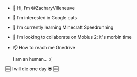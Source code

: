 - 👋 Hi, I’m @ZacharyVilleneuve
- 👀 I’m interested in Google cats
- 🌱 I’m currently learning Minecraft Speedrunning
- 💞️ I’m looking to collaborate on Mobius 2: it's morbin time
- 📫 How to reach me Onedrive

     I am an human... :(

🆒 I will die one day 😎 🆒

<!---
ZacharyVilleneuve/ZacharyVilleneuve is a ✨ special ✨ repository because its `README.md` (this file) appears on your GitHub profile.
You can click the Preview link to take a look at your changes.
--->
